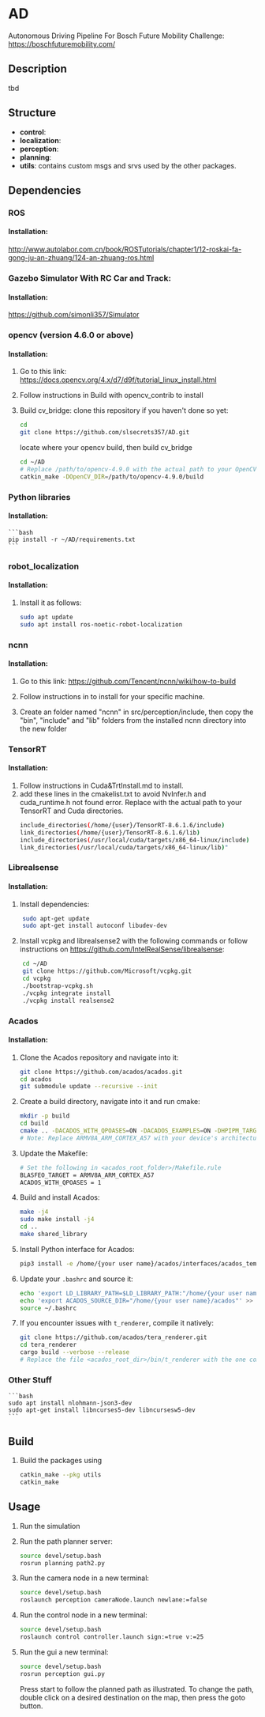 # AD
Autonomous Driving Pipeline For Bosch Future Mobility Challenge: https://boschfuturemobility.com/

## Description

tbd

## Structure

- **control**: 
- **localization**: 
- **perception**: 
- **planning**: 
- **utils**: contains custom msgs and srvs used by the other packages.

## Dependencies

### ROS
#### Installation:
http://www.autolabor.com.cn/book/ROSTutorials/chapter1/12-roskai-fa-gong-ju-an-zhuang/124-an-zhuang-ros.html

### Gazebo Simulator With RC Car and Track:
#### Installation:
https://github.com/simonli357/Simulator

### opencv (version 4.6.0 or above)
#### Installation:

1. Go to this link: https://docs.opencv.org/4.x/d7/d9f/tutorial_linux_install.html

2. Follow instructions in Build with opencv_contrib to install

3. Build cv_bridge:
    clone this repository if you haven't done so yet:
    ```bash
    cd
    git clone https://github.com/slsecrets357/AD.git
    ```
    locate where your opencv build, then build cv_bridge
    ```bash
    cd ~/AD
    # Replace /path/to/opencv-4.9.0 with the actual path to your OpenCV installation
    catkin_make -DOpenCV_DIR=/path/to/opencv-4.9.0/build
    ```

### Python libraries
#### Installation:
    ```bash
    pip install -r ~/AD/requirements.txt
    ```

### robot_localization
#### Installation:

1. Install it as follows:
    ```bash
    sudo apt update
    sudo apt install ros-noetic-robot-localization
    ```

### ncnn
#### Installation:

1. Go to this link: https://github.com/Tencent/ncnn/wiki/how-to-build

2. Follow instructions in to install for your specific machine.

3. Create an folder named "ncnn" in src/perception/include, then copy the "bin", "include" and "lib" folders from the installed ncnn directory into the new folder

### TensorRT
#### Installation:

1. Follow instructions in Cuda&TrtInstall.md to install.
2. add these lines in the cmakelist.txt to avoid NvInfer.h and cuda_runtime.h not found error. Replace with the actual path to your TensorRT and Cuda directories.
    ```bash
    include_directories(/home/{user}/TensorRT-8.6.1.6/include) 
    link_directories(/home/{user}/TensorRT-8.6.1.6/lib)
    include_directories(/usr/local/cuda/targets/x86_64-linux/include) 
    link_directories(/usr/local/cuda/targets/x86_64-linux/lib)"
    ```
### Librealsense

#### Installation:

1. Install dependencies:
```bash
    sudo apt-get update
    sudo apt-get install autoconf libudev-dev
```
2. Install vcpkg and librealsense2 with the following commands or follow instructions on https://github.com/IntelRealSense/librealsense:
```bash
    cd ~/AD
    git clone https://github.com/Microsoft/vcpkg.git
    cd vcpkg
    ./bootstrap-vcpkg.sh
    ./vcpkg integrate install
    ./vcpkg install realsense2
```

### Acados

#### Installation:

1. Clone the Acados repository and navigate into it:
    ```bash
    git clone https://github.com/acados/acados.git
    cd acados
    git submodule update --recursive --init
    ```

2. Create a build directory, navigate into it and run cmake:
    ```bash
    mkdir -p build
    cd build
    cmake .. -DACADOS_WITH_QPOASES=ON -DACADOS_EXAMPLES=ON -DHPIPM_TARGET=GENERIC -DBLASFEO_TARGET=ARMV8A_ARM_CORTEX_A57
    # Note: Replace ARMV8A_ARM_CORTEX_A57 with your device's architecture or use GENERIC if unsure.
    ```

3. Update the Makefile:
    ```bash
    # Set the following in <acados_root_folder>/Makefile.rule
    BLASFEO_TARGET = ARMV8A_ARM_CORTEX_A57
    ACADOS_WITH_QPOASES = 1
    ```

4. Build and install Acados:
    ```bash
    make -j4
    sudo make install -j4
    cd ..
    make shared_library
    ```

5. Install Python interface for Acados:
    ```bash
    pip3 install -e /home/{your user name}/acados/interfaces/acados_template
    ```

6. Update your `.bashrc` and source it:
    ```bash
    echo 'export LD_LIBRARY_PATH=$LD_LIBRARY_PATH:"/home/{your user name}/acados/lib"' >> ~/.bashrc
    echo 'export ACADOS_SOURCE_DIR="/home/{your user name}/acados"' >> ~/.bashrc
    source ~/.bashrc
    ```

7. If you encounter issues with `t_renderer`, compile it natively:
    ```bash
    git clone https://github.com/acados/tera_renderer.git
    cd tera_renderer
    cargo build --verbose --release
    # Replace the file <acados_root_dir>/bin/t_renderer with the one compiled natively i.e. <tera_renderer_dir>/target/release/t_renderer
    ```

### Other Stuff
    ```bash
    sudo apt install nlohmann-json3-dev
    sudo apt-get install libncurses5-dev libncursesw5-dev
    ```

## Build

1. Build the packages using
    ```bash
    catkin_make --pkg utils
    catkin_make
    ```

## Usage

1. Run the simulation

2. Run the path planner server:
    ```bash
    source devel/setup.bash
    rosrun planning path2.py
    ```

3. Run the camera node in a new terminal:
    ```bash
    source devel/setup.bash
    roslaunch perception cameraNode.launch newlane:=false
    ```

4. Run the control node in a new terminal:
    ```bash
    source devel/setup.bash
    roslaunch control controller.launch sign:=true v:=25
    ```

4. Run the gui a new terminal:
    ```bash
    source devel/setup.bash
    rosrun perception gui.py
    ```
    Press start to follow the planned path as illustrated. To change the path, double click on a desired destination on the map, then press the goto button.




